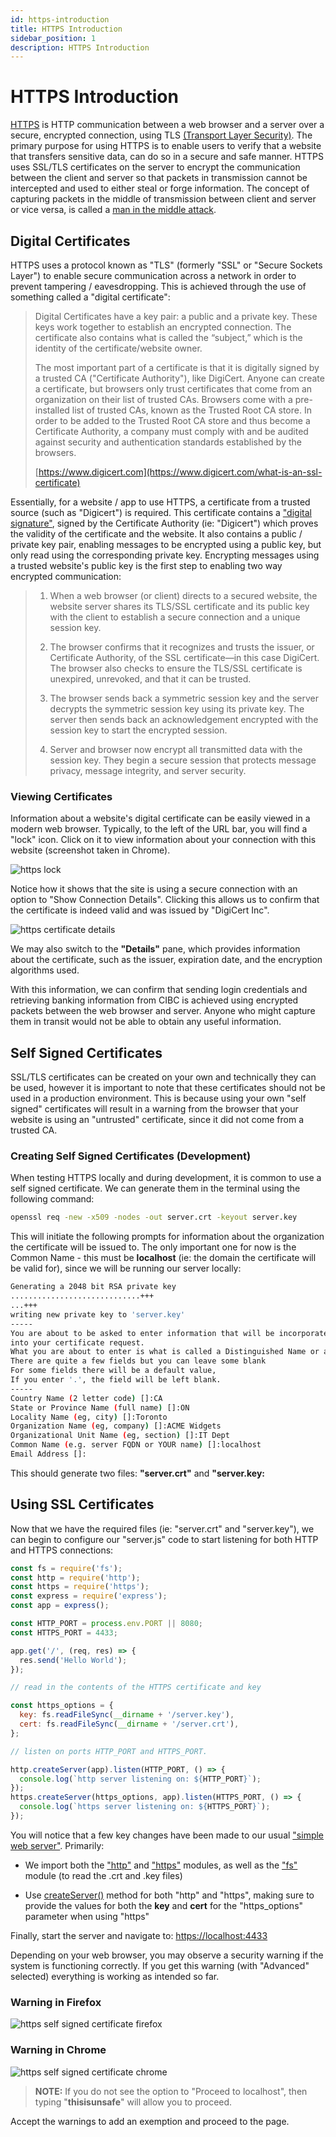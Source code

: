 ```yaml
---
id: https-introduction
title: HTTPS Introduction
sidebar_position: 1
description: HTTPS Introduction
---
```


# HTTPS Introduction

[HTTPS](https://developer.mozilla.org/en-US/docs/Glossary/HTTPS) is HTTP communication between a web browser and a server over a secure, encrypted connection, using TLS [(Transport Layer Security)](https://developer.mozilla.org/en-US/docs/Glossary/TLS). The primary purpose for using HTTPS is to enable users to verify that a website that transfers sensitive data, can do so in a secure and safe manner. HTTPS uses SSL/TLS certificates on the server to encrypt the communication between the client and server so that packets in transmission cannot be intercepted and used to either steal or forge information. The concept of capturing packets in the middle of transmission between client and server or vice versa, is called a [man in the middle attack](https://en.wikipedia.org/wiki/Man-in-the-middle_attack).

## Digital Certificates

HTTPS uses a protocol known as "TLS" (formerly "SSL" or "Secure Sockets Layer") to enable secure communication across a network in order to prevent tampering / eavesdropping. This is achieved through the use of something called a "digital certificate":

> Digital Certificates have a key pair: a public and a private key. These keys work together to establish an encrypted connection. The certificate also contains what is called the “subject,” which is the identity of the certificate/website owner.
>
> The most important part of a certificate is that it is digitally signed by a trusted CA ("Certificate Authority"), like DigiCert. Anyone can create a certificate, but browsers only trust certificates that come from an organization on their list of trusted CAs. Browsers come with a pre-installed list of trusted CAs, known as the Trusted Root CA store. In order to be added to the Trusted Root CA store and thus become a Certificate Authority, a company must comply with and be audited against security and authentication standards established by the browsers.
>
> [https://www.digicert.com](https://www.digicert.com/what-is-an-ssl-certificate)

Essentially, for a website / app to use HTTPS, a certificate from a trusted source (such as "Digicert") is required. This certificate contains a ["digital signature"](https://developer.mozilla.org/en-US/docs/Glossary/Signature/Security), signed by the Certificate Authority (ie: "Digicert") which proves the validity of the certificate and the website. It also contains a public / private key pair, enabling messages to be encrypted using a public key, but only read using the corresponding private key. Encrypting messages using a trusted website's public key is the first step to enabling two way encrypted communication:

> 1. When a web browser (or client) directs to a secured website, the website server shares its TLS/SSL certificate and its public key with the client to establish a secure connection and a unique session key.
>
> 1. The browser confirms that it recognizes and trusts the issuer, or Certificate Authority, of the SSL certificate—in this case DigiCert. The browser also checks to ensure the TLS/SSL certificate is unexpired, unrevoked, and that it can be trusted.
>
> 1. The browser sends back a symmetric session key and the server decrypts the symmetric session key using its private key. The server then sends back an acknowledgement encrypted with the session key to start the encrypted session.
>
> 1. Server and browser now encrypt all transmitted data with the session key. They begin a secure session that protects message privacy, message integrity, and server security.

### Viewing Certificates

Information about a website's digital certificate can be easily viewed in a modern web browser. Typically, to the left of the URL bar, you will find a "lock" icon. Click on it to view information about your connection with this website (screenshot taken in Chrome).

![https lock](/img/https-lock.png)

Notice how it shows that the site is using a secure connection with an option to "Show Connection Details". Clicking this allows us to confirm that the certificate is indeed valid and was issued by "DigiCert Inc".

![https certificate details](/img/https-certificate-details.png)

We may also switch to the **"Details"** pane, which provides information about the certificate, such as the issuer, expiration date, and the encryption algorithms used.

With this information, we can confirm that sending login credentials and retrieving banking information from CIBC is achieved using encrypted packets between the web browser and server. Anyone who might capture them in transit would not be able to obtain any useful information.

## Self Signed Certificates

SSL/TLS certificates can be created on your own and technically they can be used, however it is important to note that these certificates should not be used in a production environment. This is because using your own "self signed" certificates will result in a warning from the browser that your website is using an "untrusted" certificate, since it did not come from a trusted CA.

### Creating Self Signed Certificates (Development)

When testing HTTPS locally and during development, it is common to use a self signed certificate. We can generate them in the terminal using the following command:

```bash
openssl req -new -x509 -nodes -out server.crt -keyout server.key
```

This will initiate the following prompts for information about the organization the certificate will be issued to. The only important one for now is the Common Name - this must be **localhost** (ie: the domain the certificate will be valid for), since we will be running our server locally:

```bash
Generating a 2048 bit RSA private key
.............................+++
...+++
writing new private key to 'server.key'
-----
You are about to be asked to enter information that will be incorporated
into your certificate request.
What you are about to enter is what is called a Distinguished Name or a DN.
There are quite a few fields but you can leave some blank
For some fields there will be a default value,
If you enter '.', the field will be left blank.
-----
Country Name (2 letter code) []:CA
State or Province Name (full name) []:ON
Locality Name (eg, city) []:Toronto
Organization Name (eg, company) []:ACME Widgets
Organizational Unit Name (eg, section) []:IT Dept
Common Name (e.g. server FQDN or YOUR name) []:localhost
Email Address []:
```

This should generate two files: **"server.crt"** and **"server.key:**

## Using SSL Certificates

Now that we have the required files (ie: "server.crt" and "server.key"), we can begin to configure our "server.js" code to start listening for both HTTP and HTTPS connections:

```js
const fs = require('fs');
const http = require('http');
const https = require('https');
const express = require('express');
const app = express();

const HTTP_PORT = process.env.PORT || 8080;
const HTTPS_PORT = 4433;

app.get('/', (req, res) => {
  res.send('Hello World');
});

// read in the contents of the HTTPS certificate and key

const https_options = {
  key: fs.readFileSync(__dirname + '/server.key'),
  cert: fs.readFileSync(__dirname + '/server.crt'),
};

// listen on ports HTTP_PORT and HTTPS_PORT.

http.createServer(app).listen(HTTP_PORT, () => {
  console.log(`http server listening on: ${HTTP_PORT}`);
});
https.createServer(https_options, app).listen(HTTPS_PORT, () => {
  console.log(`https server listening on: ${HTTPS_PORT}`);
});
```

You will notice that a few key changes have been made to our usual ["simple web server"](/Web-Server-Introduction/simple-web-server-using-expressjs.md). Primarily:

- We import both the ["http"](https://nodejs.org/api/http.html) and ["https"](https://nodejs.org/api/https.html) modules, as well as the ["fs"](https://nodejs.org/api/fs.html) module (to read the .crt and .key files)

- Use [createServer()](https://nodejs.org/api/https.html#httpscreateserveroptions-requestlistener) method for both "http" and "https", making sure to provide the values for both the **key** and **cert** for the "https_options" parameter when using "https"

Finally, start the server and navigate to: [https://localhost:4433](https://localhost:4433)

Depending on your web browser, you may observe a security warning if the system is functioning correctly. If you get this warning (with "Advanced" selected) everything is working as intended so far.

### Warning in Firefox

![https self signed certificate firefox](/img/https-self-signed-cert.png)

### Warning in Chrome

![https self signed certificate chrome](/img/https-self-signed-cert-chrome.png)

> **NOTE:** If you do not see the option to "Proceed to localhost", then typing "**thisisunsafe**" will allow you to proceed.

Accept the warnings to add an exemption and proceed to the page.
